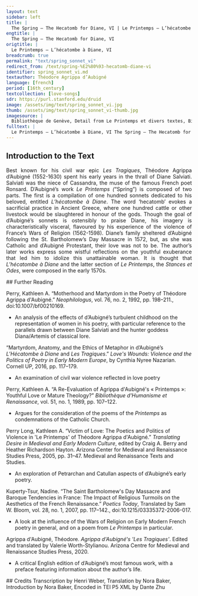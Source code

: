 ```yaml
---
layout: text
sidebar: left
title: |
  The Spring – The Hecatomb for Diane, VI | Le Printemps – L’hécatombe à Diane, VI
engtitle: |
  The Spring – The Hecatomb for Diane, VI
origtitle: |
  Le Printemps – L’hécatombe à Diane, VI
breadcrumb: true
permalink: "text/spring_sonnet_vi"
redirect_from: /text/spring-%E2%80%93-hecatomb-diane-vi
identifier: spring_sonnet_vi.md
textauthor: Théodore Agrippa d’Aubigné
language: [french]
period: [16th_century]
textcollection: [love-songs]
sdr: https://purl.stanford.edu/druid 
image: /assets/img/text/spring_sonnet_vi.jpg
thumb: /assets/img/text/spring_sonnet_vi-thumb.jpg
imagesource: |
  Bibliothèque de Genève, Detail from Le Printemps et divers textes, Bibliothèque de Genève, Archives Tronchin 157
fulltext: |
  Le Printemps – L’hécatombe à Diane, VI The Spring – The Hecatomb for Diane, VI   Hardy, j’entreprendray bravement de te rendre eternelle Boldly I will undertake to render you eternal, Targuant de mes escrips ton nom contre la mort ShieldingFrom the Middle French ‘targe’ meaning ‘shield’. with my writing your name against death; Mais en t’eternisant, je ne travaille fort But in eternalizing you, I need barely workLiterally “I do not work hard”: Ta perfection n’est en aucun poinct mortelle Your perfection is in no way mortal. Rien n’est mortel en toy ta chasteté est telle Nothing in you is mortal, and your chastity is such Que le temps envieux ne luy peut faire tort That jealous time cannot do it wrong. Tes dons thresors du Ciel, ton Nom exemptz du port Your gifts, treasures from Heaven, your name, exempt from the port Et du fleuve d’oubly ont la vue immortelle. And from the river of forgetfulness, have immortal life. Mesmes ce livre heureux vivra infiniment Even this happy book will live infinitely Pource que l’infiny sera son argument For the infinite will be its subject. Or ie ren graces aux Dieux de ce que i’ay servie However, I thank the Gods for that which I have served: MToute perfection de grace &amp; de beauté All perfection of grace and of beauty; Mais ie me plein à eux que ta severité But I bemoan to them that your severity, Comme sont les vertus, aussi est infinie Like yourLiterally ‘the virtues’, but I have changed this to a personal pronoun in English. virtues, is also infinite. 
--- 
```

## Introduction to the Text 
<p style="text-align:justify"><span style="text-justify:inter-ideograph">Best known for his civil war epic <i>Les Tragiques</i>, Théodore Agrippa d’Aubigné (1552-1630) spent his early years in the thrall of Diane Salviati. Salviati was the niece of Cassandra, the muse of the famous French poet Ronsard. D’Aubigné’s work <i>Le Printemps (</i></span>“<span style="text-justify:inter-ideograph">Spring</span>”)<span style="text-justify:inter-ideograph"><i> </i>is composed of two parts. The first is a compilation of one hundred sonnets dedicated to his beloved, entitled <i>L’hécatombe à Diane</i>. The word ‘hecatomb’ evokes a sacrificial practice in Ancient Greece, where one hundred cattle or other livestock would be slaughtered in honour of the gods. Though the goal of d’Aubigné’s sonnets is ostensibly to praise Diane, his imagery is characteristically visceral, flavoured by his experience of the violence of France’s Wars of Religion (1562-1598). Diane’s family sheltered d’Aubigné following the St. Bartholomew’s Day Massacre in 1572, but, as she was Catholic and d’Aubigné Protestant, their love was not to be. The author’s later works express some wistful reflections on the youthful exuberance that led him to idolize this unattainable woman. It is thought that <i>L’hécatombe à Diane</i> and the latter section of <i>Le Printemps</i>, the <i>Stances et Odes</i>, were composed in the early 1570s. </span></p>
## Further Reading 
<p>Perry, Kathleen A. “Motherhood and Martyrdom in the Poetry of Théodore Agrippa d'Aubigné.” <i>Neophilologus</i>, vol. 76, no. 2, 1992, pp. 198–211., doi:10.1007/bf00210169.</p> <ul> <li>An analysis of the effects of d’Aubigné’s turbulent childhood on the representation of women in his poetry, with particular reference to the parallels drawn between Diane Salviati and the hunter goddess Diana/Artemis of classical lore.</li> </ul> <p>“Martyrdom, Anatomy, and the Ethics of Metaphor in d’Aubigné’s <i>L’Hécatombe à Diane</i> and <i>Les Tragiques</i>.” <i>Love's Wounds: Violence and the Politics of Poetry in Early Modern Europe</i>, by Cynthia Nyree Nazarian. Cornell UP, 2016, pp. 117–179.</p> <ul> <li>An examination of civil war violence reflected in love poetry</li> </ul> <p>Perry, Kathleen A. “A Re-Evaluation of Agrippa d'Aubigné's « Printemps »: Youthful Love or Mature Theology?” <i>Bibliothèque d'Humanisme et Renaissance</i>, vol. 51, no. 1, 1989, pp. 107–122.</p> <ul> <li>Argues for the consideration of the poems of the <i>Printemps</i> as condemnations of the Catholic Church.</li> </ul> <p>Perry Long, Kathleen A. “Victim of Love: The Poetics and Politics of Violence in 'Le Printemps' of Théodore Agrippa d'Aubigné.” <i>Translating Desire in Medieval and Early Modern Culture</i>, edited by Craig A. Berry and Heather Richardson Hayton. Arizona Center for Medieval and Renaissance Studies Press, 2005, pp. 31–47. Medieval and Renaissance Texts and Studies.</p> <ul> <li>An exploration of Petrarchan and Catullan aspects of d’Aubigné’s early poetry.</li> </ul> <p>Kuperty-Tsur, Nadine. “The Saint Bartholomew's Day Massacre and Baroque Tendencies in France: The Impact of Religious Turmoils on the Aesthetics of the French Renaissance.” <i>Poetics Today</i>, Translated by Sam W. Bloom, vol. 28, no. 1, 2007, pp. 117–142., doi:10.1215/03335372-2006-017.</p> <ul> <li>A look at the influence of the Wars of Religion on Early Modern French poetry in general, and on a poem from <i>Le Printemps </i>in particular.</li> </ul> <p>Agrippa d'Aubigné, Théodore. <i>Agrippa d'Aubigné's 'Les Tragiques'</i>. Edited and translated by Valerie Worth-Stylianou. Arizona Centre for Medieval and Renaissance Studies Press, 2020.</p> <ul> <li>A critical English edition of d’Aubigné’s most famous work, with a preface featuring information about the author’s life.</li> </ul>
## Credits
Transcription by Henri Weber, Translation by Nora Baker, Introduction by Nora Baker, Encoded in TEI P5 XML by Dante Zhu
